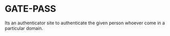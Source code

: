 # GATE-PASS
Its an authenticator site to authenticate the given person whoever come in a particular domain.
